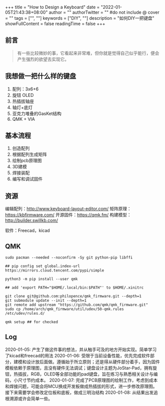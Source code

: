 +++
title = "How to Design a Keyboard"
date = "2022-01-05T21:43:38+08:00"
author = ""
authorTwitter = "" #do not include @
cover = ""
tags = ["", ""]
keywords = ["DIY", ""]
description = "如何DIY一把键盘"
showFullContent = false
readingTime = false
+++

## 前言

> 有一些比较微妙的事，它看起来非常难，但你就是觉得自己似乎能行，便会产生强烈的欲望去实现它。

## 我想做一把什么样的键盘

1. 配列：3x6+6
2. 旋钮 OLED
3. 热插拔轴座
4. 轴灯+底灯
5. 亚克力堆叠的GasKet结构
6. QMK + VIA

## 基本流程

1. 创造配列
2. 根据配列生成矩阵
3. 绘制pcb原理图
4. 3D建模
5. 焊接装配
6. 编写和调试固件

## 资源

编辑配列：http://www.keyboard-layout-editor.com/
矩阵原理：https://kbfirmware.com/
开源固件：https://qmk.fm/
构建模型：http://builder.swillkb.com/

软件：Freecad，kicad

## QMK

```shell
sudo pacman --needed --noconfirm -Sy git python-pip libffi

## pip config set global.index-url https://mirrors.cloud.tencent.com/pypi/simple

python3 -m pip install --user qmk

## add 'export PATH="$HOME/.local/bin:$PATH"' to $HOME/.xinitrc

git clone git@github.com:philopence/qmk_firmware.git --depth=1
git submodule update --init --depth=1
git remote add upstream "https://github.com/qmk/qmk_firmware.git"
sudo cp /home/arch/qmk_firmware/util/udev/50-qmk.rules /etc/udev/rules.d/

qmk setup ## for checked
```

## Log

2020-01-05: 产生了做这件事的想法，并从触手可及的地方开始实现。简单学习了kicad和freecad的用法
2020-01-06: 受限于当前设备性能，优先完成软件部分，建模和设计放后面做。遵循始于所立原则；还是得从硬件部分着手，因为固件模板依赖于原理图，且没有硬件无法调试；键盘设计主题为JoStar-Pad，拥有旋钮，热插拔，RGB，OLED等全部功能的pad键盘，旨在练习与熟悉相关设计与编码，小尺寸节约成本。
2020-01-07: 完成了PCB原理图的绘制工作，考虑到成本和焊接问题，可能会将MCU换成开发板做成热插拔的形式，进一步修改原理图。接下来需要学会修改定位板和底板，做成三明治结构
2020-01-08: 从结果出发追根溯源或许会简单一些。
